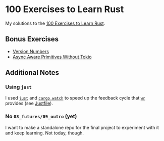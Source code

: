 # 100 Exercises to Learn Rust

My solutions to the [100 Exercises to Learn Rust](https://github.com/mainmatter/100-exercises-to-learn-rust).

## Bonus Exercises

- [Version Numbers](exercises/07_threads/11_version_numbers/)
- [Async Aware Primitives Without Tokio](exercises/08_futures/06_async_aware_primitives_no_tokio/)

## Additional Notes

### Using `just`

I used [`just`](https://github.com/casey/just) and [`cargo watch`](https://github.com/watchexec/cargo-watch) to speed up the feedback cycle that [`wr`](https://github.com/mainmatter/rust-workshop-runner) provides (see [Justfile](Justfile)).

### No `08_futures/09_outro` (yet)

I want to make a standalone repo for the final project to experiment with it and keep learning. Not today, though.
